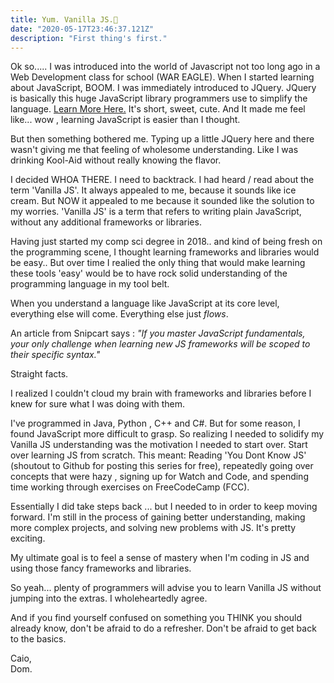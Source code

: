 ```yaml
---
title: Yum. Vanilla JS.🍦
date: "2020-05-17T23:46:37.121Z"
description: "First thing's first."
---
```


Ok so..... I was introduced into the world of Javascript not too long ago in a Web Development class for school (WAR EAGLE). When I started learning about JavaScript, BOOM. I was immediately introduced to JQuery. JQuery is basically this huge JavaScript library programmers use to simplify the language. [Learn More Here.](https://jquery.com) It's short, sweet, cute. And It made me feel like... wow , learning JavaScript is easier than I thought.

But then something bothered me. Typing up a little JQuery here and there wasn't giving me that feeling of wholesome understanding. Like I was drinking Kool-Aid without really knowing the flavor.

I decided WHOA THERE. I need to backtrack. I had heard / read about the term 'Vanilla JS'. It always appealed to me, because it sounds like ice cream. But NOW it appealed to me because it sounded like the solution to my worries. 'Vanilla JS' is a term that refers to writing plain JavaScript, without any additional frameworks or libraries.

Having just started my comp sci degree in 2018.. and kind of being fresh on the programming scene, I thought learning frameworks and libraries would be easy.. But over time I realied the only thing that would make learning these tools 'easy' would be to have rock solid understanding of the programming language in my tool belt.

When you understand a language like JavaScript at its core level, everything else will come. Everything else just <i> flows</i>.

An article from Snipcart says :
<em>
"If you master JavaScript fundamentals, your only challenge when learning new JS frameworks will be scoped to their specific syntax."
</em>

Straight facts.

I realized I couldn't cloud my brain with frameworks and libraries before I knew for sure what I was doing with them.

I've programmed in Java, Python , C++ and C#. But for some reason, I found JavaScript more difficult to grasp. So realizing I needed to solidify my Vanilla JS understanding was the motivation I needed to start over. Start over learning JS from scratch. This meant: Reading 'You Dont Know JS' (shoutout to Github for posting this series for free), repeatedly going over concepts that were hazy , signing up for Watch and Code, and spending time working through exercises on FreeCodeCamp (FCC).

Essentially I did take steps back ... but I needed to in order to keep moving forward. I'm still in the process of gaining better understanding, making more complex projects, and solving new problems with JS. It's pretty exciting.

My ultimate goal is to feel a sense of mastery when I'm coding in JS and using those fancy frameworks and libraries.

So yeah... plenty of programmers will advise you to learn Vanilla JS without jumping into the extras. I wholeheartedly agree.

And if you find yourself confused on something you THINK you should already know, don't be afraid to do a refresher. Don't be afraid to get back to the basics.

Caio,
<br>
Dom.

